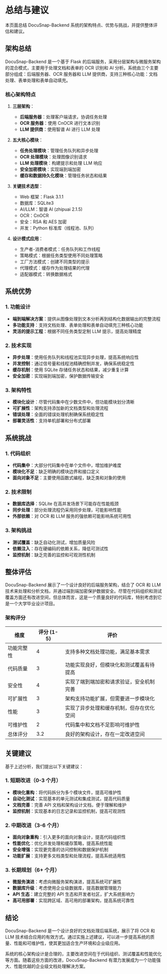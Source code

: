 # 总结与建议

本页面总结 DocuSnap-Backend 系统的架构特点、优势与挑战，并提供整体评估和建议。

## 架构总结

DocuSnap-Backend 是一个基于 Flask 的后端服务，采用分层架构与微服务架构的混合模式，主要用于处理文档和表单的 OCR 识别和 AI 分析。系统由三个主要部分组成：后端服务器、OCR 服务器和 LLM 提供商，支持三种核心功能：文档处理、表单处理和表单自动填充。

### 核心架构特点

1. **三层架构**：
   - **后端服务器**：处理客户端请求，协调任务处理
   - **OCR 服务器**：使用 CnOCR 进行文本识别
   - **LLM 提供商**：使用智谱 AI 进行 LLM 处理

2. **五大核心模块**：
   - **任务处理模块**：管理任务队列和异步处理
   - **OCR 处理模块**：处理图像识别请求
   - **LLM 处理模块**：构建提示和处理 LLM 响应
   - **安全加密模块**：实现端到端加密
   - **缓存和数据持久化模块**：管理任务状态和结果

3. **关键技术选型**：
   - Web 框架：Flask 3.1.1
   - 数据库：SQLite3
   - AI/LLM：智谱 AI (zhipuai 2.1.5)
   - OCR：CnOCR
   - 安全：RSA 和 AES 加密
   - 并发：Python 标准库（线程池、队列）

4. **设计模式应用**：
   - 生产者-消费者模式：任务队列和工作线程
   - 策略模式：根据任务类型使用不同处理策略
   - 工厂方法模式：创建不同类型的提示
   - 代理模式：缓存作为处理结果的代理
   - 适配器模式：转换数据格式

## 系统优势

### 1. 功能设计

- **端到端解决方案**：提供从图像处理到文本分析再到结构化数据输出的完整流程
- **多功能支持**：支持文档处理、表单处理和表单自动填充三种核心功能
- **灵活的提示工程**：根据不同任务类型定制 LLM 提示，提高处理精度

### 2. 技术实现

- **异步处理**：使用任务队列和线程池实现异步处理，提高系统响应性
- **并发控制**：通过信号量和线程池精确控制并发，确保系统稳定性
- **缓存机制**：使用 SQLite 存储任务状态和结果，减少重复计算
- **安全加密**：实现端到端加密，保护数据传输安全

### 3. 架构特性

- **模块化设计**：尽管代码集中在少数文件中，但功能模块划分清晰
- **可扩展性**：架构支持添加新的文档类型和处理流程
- **错误处理**：全面的错误处理机制确保系统稳定性
- **部署灵活性**：支持单机部署和分布式部署

## 系统挑战

### 1. 代码组织

- **代码集中**：大部分代码集中在单个文件中，增加维护难度
- **模块化不足**：缺乏明确的模块边界和接口定义
- **面向对象不足**：主要使用函数式编程，缺乏类和对象的使用

### 2. 技术限制

- **数据库选择**：SQLite 在高并发场景下可能存在性能瓶颈
- **同步处理**：部分处理流程仍采用同步处理，可能影响性能
- **外部依赖**：对 OCR 和 LLM 服务的强依赖可能影响系统可用性

### 3. 架构挑战

- **测试覆盖**：缺乏自动化测试，增加质量风险
- **依赖注入**：存在硬编码的依赖关系，降低可测试性
- **监控机制**：缺乏完善的监控和可观测性机制

## 整体评估

DocuSnap-Backend 展示了一个设计良好的后端服务架构，结合了 OCR 和 LLM 技术来处理和分析文档，并通过端到端加密保护数据安全。尽管在代码组织和测试覆盖方面还有改进空间，但总体而言，这是一个质量良好的代码库，特别考虑到它是一个大学毕业设计项目。

### 架构评分

| 维度 | 评分 (1-5) | 评价 |
|------|------------|------|
| 功能完整性 | 4 | 支持多种文档处理功能，满足基本需求 |
| 代码质量 | 3 | 功能实现良好，但模块化和测试覆盖有待提高 |
| 安全性 | 4 | 实现了端到端加密和请求验证，安全机制完善 |
| 可扩展性 | 3 | 架构支持功能扩展，但需要进一步模块化 |
| 性能 | 3 | 实现了异步处理和缓存机制，但存在优化空间 |
| 可维护性 | 2 | 代码集中和文档不足影响可维护性 |
| 总体评分 | 3.2 | 良好的架构设计，存在一定改进空间 |

## 关键建议

基于上述分析，我们提出以下关键建议：

### 1. 短期改进（0-3 个月）

- **模块化重构**：将代码拆分为多个模块文件，提高可维护性
- **自动化测试**：实现基本的单元测试和集成测试，提高代码质量
- **文档完善**：完善 API 文档和架构设计文档，便于理解和维护
- **监控机制**：实现基本的日志记录和监控机制，提高可观测性

### 2. 中期改进（3-6 个月）

- **面向对象重构**：引入更多的面向对象设计，提高代码组织性
- **性能优化**：优化并发处理和缓存策略，提高系统性能
- **安全增强**：实现更完善的访问控制和数据保护机制
- **功能扩展**：支持更多文档类型和处理流程，提高系统适用性

### 3. 长期规划（6+ 个月）

- **微服务演进**：考虑向微服务架构演进，提高系统可扩展性
- **数据库升级**：考虑使用企业级数据库，提高数据管理能力
- **API 生态**：建立完整的 API 生态和开发者社区，扩大系统影响力
- **高可用部署**：实现跨区域、高可用的部署架构，提高系统可靠性

## 结论

DocuSnap-Backend 是一个设计良好的文档处理后端系统，展示了将 OCR 和 LLM 技术结合应用的有效方式。通过实施上述建议，可以进一步提高系统的质量、性能和可维护性，使其更加适合生产环境和企业级应用。

系统的核心架构设计是合理的，主要改进空间在于代码组织、测试覆盖和性能优化等方面。随着这些方面的改进，DocuSnap-Backend 有潜力发展成为一个功能强大、性能优越的企业级文档处理解决方案。